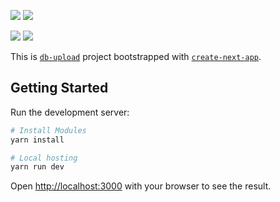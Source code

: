 <img src="https://img.shields.io/badge/Chrome-passed-0000.svg?logo=google-chrome&style=popout"> <img src="https://img.shields.io/badge/Safari-passed-0000.svg?logo=safari&style=popout">  

<img src="https://img.shields.io/badge/React--61DAFB.svg?logo=react&style=popout">  <img src="https://img.shields.io/badge/Firebase--FFCA28.svg?logo=firebase&style=popout">

  
This is [`db-upload`](https://dp-rimokon.vercel.app/) project bootstrapped with [`create-next-app`]().

## Getting Started

Run the development server:

```bash
# Install Modules
yarn install

# Local hosting
yarn run dev
```

Open [http://localhost:3000](http://localhost:3000) with your browser to see the result.
